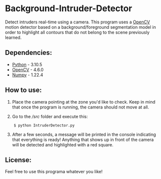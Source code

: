 # Background-Intruder-Detector
Detect intruders real-time using a camera. This program uses a [OpenCV](https://docs.opencv.org/3.4/db/d88/classcv_1_1BackgroundSubtractorKNN.html#ae1efd8a9c7287f0b01ff024d3eaeff0a) motion detector based on a background/foreground segmentation model in order to highlight all contours that do not belong to the scene previously learned.

## Dependencies:
* [Python](https://www.python.org/doc/) - 3.10.5
* [OpenCV](https://docs.opencv.org/4.6.0/) - 4.6.0
* [Numpy](https://numpy.org/doc/stable/) - 1.22.4

## How to use:
1. Place the camera pointing at the zone you'd like to check. Keep in mind that once the program is running, the camera should not move at all.

2. Go to the */src* folder and execute this:
```console
    $ python IntruderDetector.py
```

3. After a few seconds, a message will be printed in the console indicating that everything is ready! Anything that shows up in front of the camera will be detected and highlighted with a red square.

## License:
Feel free to use this programa whatever you like!